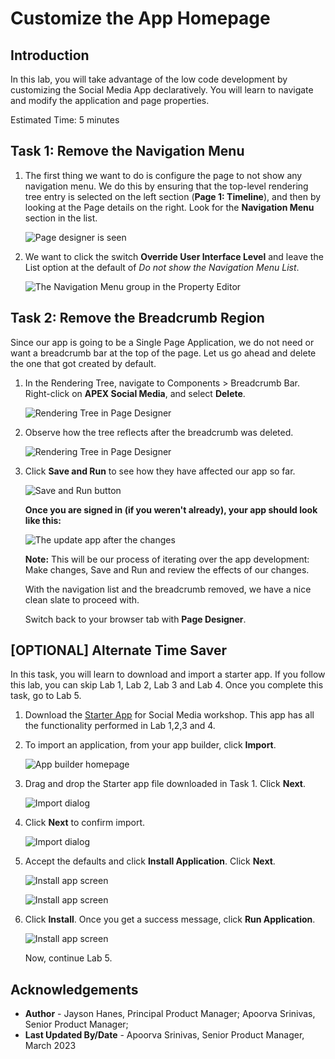 # Customize the App Homepage

## Introduction
In this lab, you will take advantage of the low code development by customizing the Social Media App declaratively. You will learn to navigate and modify the application and page properties.

Estimated Time: 5 minutes

## **Task 1**: Remove the Navigation Menu

1. The first thing we want to do is configure the page to not show any
navigation menu. We do this by ensuring that the top-level rendering
tree entry is selected on the left section (**Page 1: Timeline**), and
then by looking at the Page details on the right. Look for the **Navigation Menu** section in the list.

    ![Page designer is seen](images/property-editor-nav.png "")

2. We want to click the switch **Override User Interface Level** and leave
the List option at the default of *Do not show the Navigation Menu List*.

    ![The Navigation Menu group in the Property Editor](images/nav-menu-group.png "")

## **Task 2**: Remove the Breadcrumb Region

Since our app is going to be a Single Page Application, we do not need or want a breadcrumb bar at the top of the page. Let us go ahead and delete the one that got created by default.

1. In the Rendering Tree, navigate to Components > Breadcrumb Bar. Right-click on **APEX Social Media**, and select **Delete**.

    ![Rendering Tree in Page Designer](images/breadcrumb-delete.png "")

2. Observe how the tree reflects after the breadcrumb was deleted.

    ![Rendering Tree in Page Designer](images/after-breadcrumb-delete.png "")

3. Click **Save and Run** to see how they have affected our app so far.

    ![Save and Run button](images/save-and-run.png "")

    **Once you are signed in (if you weren't already), your app should look
like this:**

    ![The update app after the changes](images/updated-app.png "")

    **Note:** This will be our process of iterating over the app development: Make
changes, Save and Run and review the effects of our changes.

    With the navigation list and the breadcrumb removed, we have a nice
clean slate to proceed with.

    Switch back to your browser tab with **Page Designer**.

## [OPTIONAL] Alternate Time Saver

In this task, you will learn to download and import a starter app. If you follow this lab, you can skip Lab 1, Lab 2, Lab 3 and Lab 4. Once you complete this task, go to Lab 5.

1. Download the [Starter App](files/APEX_SOCIAL_MEDIA-HOL-QuickStart-LAB1-4_.sql) for Social Media workshop. This app has all the functionality performed in Lab 1,2,3 and 4.

2. To import an application, from your app builder, click **Import**.

    ![App builder homepage](images/import.png)

3. Drag and drop the Starter app file downloaded in Task 1. Click **Next**.

    ![Import dialog](images/drag-and-drop.png)

4. Click **Next** to confirm import.

    ![Import dialog](images/import-confirm.png)

5. Accept the defaults and click **Install Application**. Click **Next**.

    ![Install app screen](images/install-app.png)

    ![Install app screen](images/supporting-objects.png)

6. Click **Install**. Once you get a success message, click **Run Application**.

    ![Install app screen](images/run-app.png)

    Now, continue Lab 5.

## **Acknowledgements**

 - **Author** - Jayson Hanes, Principal Product Manager; Apoorva Srinivas, Senior Product Manager; 
 - **Last Updated By/Date** - Apoorva Srinivas, Senior Product Manager, March 2023